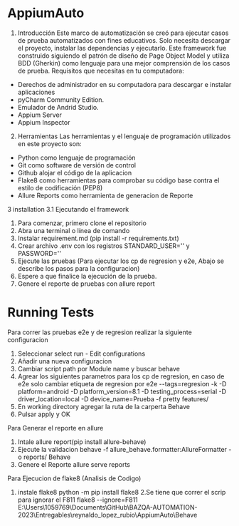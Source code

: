 # AppiumAuto

1. Introducción
Este marco de automatización se creó para ejecutar casos de prueba automatizados con fines educativos. 
Solo necesita descargar el proyecto, instalar las dependencias y ejecutarlo.
Este framework fue construido siguiendo el patrón de diseño de Page Object Model y utiliza BDD (Gherkin)
como lenguaje para una mejor comprensión de los casos de prueba.
Requisitos que necesitas en tu computadora:
* Derechos de administrador en su computadora para descargar e instalar aplicaciones
* pyCharm Community Edition.
* Emulador de Andrid Studio.
* Appium Server
* Appium Inspector


2. Herramientas
Las herramientas y el lenguaje de programación utilizados en este proyecto son:
* Python como lenguaje de programación
* Git como software de versión de control
* Github alojar el código de la aplicacion
* Flake8 como herramientas para comprobar su código base contra el estilo de codificación (PEP8)
* Allure Reports como herramienta de generacion de Reporte


3 installation
3.1 Ejecutando el framework
1. Para comenzar, primero clone el repositorio
2. Abra una terminal o línea de comando
3. Instalar requirement.md (pip install -r requirements.txt)
4. Crear archivo .env con los registros STANDARD_USER='' y PASSWORD=''
5. Ejecute las pruebas (Para ejecutar los cp de regresion y e2e, Abajo
se describe los pasos para la configuracion)
6. Espere a que finalice la ejecución de la prueba.
7. Genere el reporte de pruebas con allure report


# Running Tests
Para correr las pruebas e2e y de regresion
realizar la siguiente configuracion 
1. Seleccionar select run - Edit configurations
2. Añadir una nueva configuracion 
3. Cambiar script path por Module name y buscar behave
4. Agrear los siguientes parametros para los cp de regresion, en caso de e2e solo cambiar
etiqueta de regresion por e2e
--tags=regresion 
-k
-D
platform=android
-D
platform_version=8.1
-D
testing_process=serial
-D
driver_location=local
-D
device_name=Prueba
-f
pretty
features/
5. En working directory agregar la ruta de la carperta Behave
6. Pulsar apply y OK

Para Generar el reporte en allure
1. Intale allure report(pip install allure-behave)
2. Ejecute la validacion
behave -f allure_behave.formatter:AllureFormatter -o reports/ Behave
3. Genere el Reporte
allure serve reports


Para Ejecucion de flake8 (Analisis de Codigo)

1. instale flake8
python -m pip install flake8
2.Se tiene que correr el scrip para ignorar el F811
flake8 --ignore=F811 E:\Users\1059769\Documents\GitHub\BAZQA-AUTOMATION-2023\Entregables\reynaldo_lopez_rubio\AppiumAuto\Behave